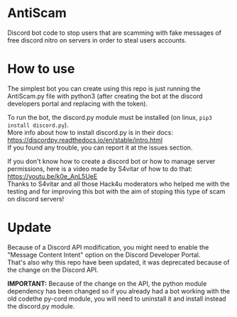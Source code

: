 # AntiScam
Discord bot code to stop users that are scamming with fake messages of free discord nitro on servers in order to steal users accounts.  

# How to use
The simplest bot you can create using this repo is just running the AntiScam.py file with python3 (after creating the bot at the discord developers portal and replacing <bot-token> with the token).  

To run the bot, the discord.py module must be installed (on linux, `pip3 install discord.py`).  
More info about how to install discord.py is in their docs: https://discordpy.readthedocs.io/en/stable/intro.html  
If you found any trouble, you can report it at the issues section.  

If you don't know how to create a discord bot or how to manage server permissions, here is a video made by S4vitar of how to do that: https://youtu.be/k0e_AnL5UeE  
Thanks to S4vitar and all those Hack4u moderators who helped me with the testing and for improving this bot with the aim of stoping this type of scam on discord servers!  

# Update
Because of a Discord API modification, you might need to enable the "Message Content Intent" option on the Discord Developer Portal.  
That's also why this repo have been updated, it was deprecated because of the change on the Discord API.

**IMPORTANT:** Because of the change on the API, the python module dependency has been changed so if you already had a bot working with the old codethe py-cord module, you will need to uninstall it and install instead the discord.py module.
